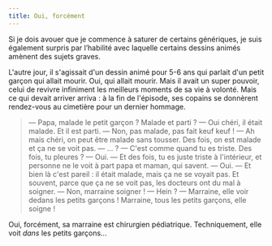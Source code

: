 ```yaml
---
title: Oui, forcément
---
```


Si je dois avouer que je commence à saturer de certains génériques, je suis également surpris par l’habilité avec laquelle certains dessins animés amènent des sujets graves.

L'autre jour, il s'agissait d'un dessin animé pour 5-6 ans qui parlait d'un petit garçon qui allait mourir. Oui, qui allait mourir. Mais il avait un super pouvoir, celui de revivre infiniment les meilleurs moments de sa vie à volonté. Mais ce qui devait arriver arriva : à la fin de l'épisode, ses copains se donnèrent rendez-vous au cimetière pour un dernier hommage.

> — Papa, malade le petit garçon ? Malade et parti ?
> — Oui chéri, il était malade. Et il est parti.
> — Non, pas malade, pas fait keuf keuf !
> — Ah mais chéri, on peut être malade sans tousser. Des fois, on est malade et ça ne se voit pas.
> — ... ?
> — C'est comme quand tu es triste. Des fois, tu pleures ?
> — Oui.
> — Et des fois, tu es juste triste à l'intérieur, et personne ne le voit à part papa et maman, qui savent.
> — Oui.
> — Et bien là c'est pareil : il était malade, mais ça ne se voyait pas. Et souvent, parce que ça ne se voit pas, les docteurs ont du mal à soigner.
> — Non, marraine soigner !
> — Hein ?
> — Marraine, elle voir dedans les petits garçons ! Marraine, tous les petits garçons, elle soigne !

Oui, forcément, sa marraine est chirurgien pédiatrique. Techniquement, elle voit _dans_ les petits garçons...
